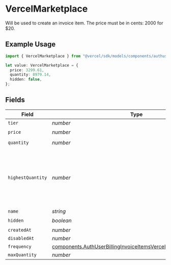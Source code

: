 # VercelMarketplace

Will be used to create an invoice item. The price must be in cents: 2000 for $20.

## Example Usage

```typescript
import { VercelMarketplace } from "@vercel/sdk/models/components/authuser.js";

let value: VercelMarketplace = {
  price: 3299.61,
  quantity: 8979.14,
  hidden: false,
};
```

## Fields

| Field                                                                                                                                                | Type                                                                                                                                                 | Required                                                                                                                                             | Description                                                                                                                                          |
| ---------------------------------------------------------------------------------------------------------------------------------------------------- | ---------------------------------------------------------------------------------------------------------------------------------------------------- | ---------------------------------------------------------------------------------------------------------------------------------------------------- | ---------------------------------------------------------------------------------------------------------------------------------------------------- |
| `tier`                                                                                                                                               | *number*                                                                                                                                             | :heavy_minus_sign:                                                                                                                                   | N/A                                                                                                                                                  |
| `price`                                                                                                                                              | *number*                                                                                                                                             | :heavy_check_mark:                                                                                                                                   | N/A                                                                                                                                                  |
| `quantity`                                                                                                                                           | *number*                                                                                                                                             | :heavy_check_mark:                                                                                                                                   | N/A                                                                                                                                                  |
| `highestQuantity`                                                                                                                                    | *number*                                                                                                                                             | :heavy_minus_sign:                                                                                                                                   | The highest quantity in the current period. Used to render the correct enable/disable UI for add-ons.                                                |
| `name`                                                                                                                                               | *string*                                                                                                                                             | :heavy_minus_sign:                                                                                                                                   | N/A                                                                                                                                                  |
| `hidden`                                                                                                                                             | *boolean*                                                                                                                                            | :heavy_check_mark:                                                                                                                                   | N/A                                                                                                                                                  |
| `createdAt`                                                                                                                                          | *number*                                                                                                                                             | :heavy_minus_sign:                                                                                                                                   | N/A                                                                                                                                                  |
| `disabledAt`                                                                                                                                         | *number*                                                                                                                                             | :heavy_minus_sign:                                                                                                                                   | N/A                                                                                                                                                  |
| `frequency`                                                                                                                                          | [components.AuthUserBillingInvoiceItemsVercelMarketplaceFrequency](../../models/components/authuserbillinginvoiceitemsvercelmarketplacefrequency.md) | :heavy_minus_sign:                                                                                                                                   | N/A                                                                                                                                                  |
| `maxQuantity`                                                                                                                                        | *number*                                                                                                                                             | :heavy_minus_sign:                                                                                                                                   | N/A                                                                                                                                                  |